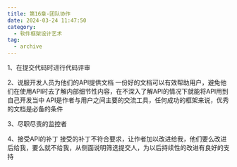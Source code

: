 ```yaml
---
title: 第16章-团队协作
date: 2024-03-24 11:47:50
category:
  - 软件框架设计艺术
tag:
  - archive
---
```

1、在提交代码时进行代码评审

2、说服开发人员为他们的API提供文档
一份好的文档可以有效帮助用户，避免他们在使用API时去了解内部细节性内容，在不深入了解API的情况下就能将API用到自己开发当中
API是作者与用户之间主要的交流工具，任何成功的框架来说，优秀的文档是必备的条件

3、尽职尽责的监控者

4、接受API的补丁
接受的补丁不符合要求，让作者加以改进给我，他们要么改进后给我，要么就不给我，从侧面说明筛选提交人，为以后持续性的改进有良好的支持
